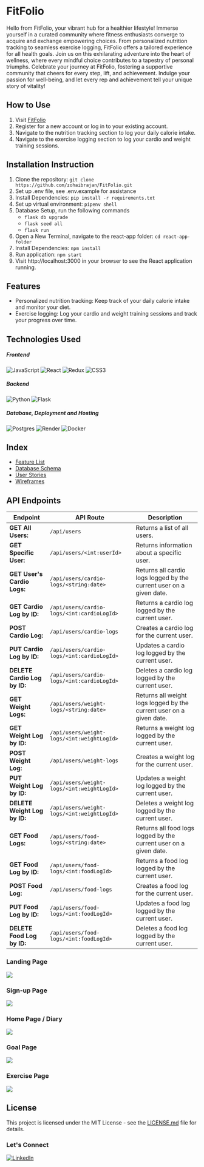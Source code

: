 # FitFolio

Hello from FitFolio, your vibrant hub for a healthier lifestyle! Immerse yourself in a curated community where fitness enthusiasts converge to acquire and exchange empowering choices. From personalized nutrition tracking to seamless exercise logging, FitFolio offers a tailored experience for all health goals. Join us on this exhilarating adventure into the heart of wellness, where every mindful choice contributes to a tapestry of personal triumphs. Celebrate your journey at FitFolio, fostering a supportive community that cheers for every step, lift, and achievement. Indulge your passion for well-being, and let every rep and achievement tell your unique story of vitality!


## How to Use

1. Visit [FitFolio](https://fitfolio-f7l3.onrender.com)
2. Register for a new account or log in to your existing account.
3. Navigate to the nutrition tracking section to log your daily calorie intake.
4. Navigate to the exercise logging section to log your cardio and weight training sessions.


## Installation Instruction
1. Clone the repository: `git clone https://github.com/zohaibrajan/FitFolio.git`
2. Set up .env file, see .env.example for assistance
3. Install Dependencies: `pip install -r requirements.txt`
4. Set up virtual environment: `pipenv shell`
5. Database Setup, run the following commands
    - `flask db upgrade`
    - `flask seed all`
    - `flask run`
6. Open a New Terminal, navigate to the react-app folder: `cd react-app-folder`
7. Install Dependencies: `npm install`
8. Run application: `npm start`
9. Visit http://localhost:3000 in your browser to see the React application running.


## Features

* Personalized nutrition tracking: Keep track of your daily calorie intake and monitor your diet.
* Exercise logging: Log your cardio and weight training sessions and track your progress over time.


## Technologies Used
##### Frontend
![JavaScript](https://img.shields.io/badge/javascript-%23323330.svg?style=for-the-badge&logo=javascript&logoColor=%23F7DF1E) ![React](https://img.shields.io/badge/react-%2320232a.svg?style=for-the-badge&logo=react&logoColor=%2361DAFB) ![Redux](https://img.shields.io/badge/redux-%23593d88.svg?style=for-the-badge&logo=redux&logoColor=white) ![CSS3](https://img.shields.io/badge/css3-%231572B6.svg?style=for-the-badge&logo=css3&logoColor=white)
##### Backend
![Python](https://img.shields.io/badge/python-3670A0?style=for-the-badge&logo=python&logoColor=ffdd54) ![Flask](https://img.shields.io/badge/flask-%23000.svg?style=for-the-badge&logo=flask&logoColor=white)

##### Database, Deployment and Hosting
 ![Postgres](https://img.shields.io/badge/postgres-%23316192.svg?style=for-the-badge&logo=postgresql&logoColor=white)
 ![Render](https://img.shields.io/badge/Render-%46E3B7.svg?style=for-the-badge&logo=render&logoColor=white)
 ![Docker](https://img.shields.io/badge/docker-%230db7ed.svg?style=for-the-badge&logo=docker&logoColor=white)


## Index
* [Feature List](https://github.com/zohaibrajan/FitFolio/wiki/Features-List)
* [Database Schema](https://github.com/zohaibrajan/FitFolio/wiki/Features-List)
* [User Stories](https://github.com/zohaibrajan/FitFolio/wiki/User-Stories)
* [Wireframes](https://github.com/zohaibrajan/FitFolio/wiki/Wire-Frames)

## API Endpoints
| Endpoint                                      | API Route                       | Description                               |
| --------------------------------------------------- | ------------------------------- | ------------------------------------------------- |
| **GET All Users:**                                | `/api/users`                    | Returns a list of all users.                        |
| **GET Specific User:**                            | `/api/users/<int:userId>`       | Returns information about a specific user.          |
| **GET User's Cardio Logs:**                       | `/api/users/cardio-logs/<string:date>` | Returns all cardio logs logged by the current user on a given date. |
| **GET Cardio Log by ID:**                         | `/api/users/cardio-logs/<int:cardioLogId>` | Returns a cardio log logged by the current user.    |
| **POST Cardio Log:**                              | `/api/users/cardio-logs`        | Creates a cardio log for the current user.          |
| **PUT Cardio Log by ID:**                         | `/api/users/cardio-logs/<int:cardioLogId>` | Updates a cardio log logged by the current user.    |
| **DELETE Cardio Log by ID:**                      | `/api/users/cardio-logs/<int:cardioLogId>` | Deletes a cardio log logged by the current user.    |
| **GET Weight Logs:**                              | `/api/users/weight-logs/<string:date>` | Returns all weight logs logged by the current user on a given date. |
| **GET Weight Log by ID:**                         | `/api/users/weight-logs/<int:weightLogId>` | Returns a weight log logged by the current user.    |
| **POST Weight Log:**                              | `/api/users/weight-logs`        | Creates a weight log for the current user.          |
| **PUT Weight Log by ID:**                         | `/api/users/weight-logs/<int:weightLogId>` | Updates a weight log logged by the current user.    |
| **DELETE Weight Log by ID:**                      | `/api/users/weight-logs/<int:weightLogId>` | Deletes a weight log logged by the current user.    |
| **GET Food Logs:**                                | `/api/users/food-logs/<string:date>` | Returns all food logs logged by the current user on a given date. |
| **GET Food Log by ID:**                           | `/api/users/food-logs/<int:foodLogId>` | Returns a food log logged by the current user.      |
| **POST Food Log:**                                | `/api/users/food-logs`          | Creates a food log for the current user.            |
| **PUT Food Log by ID:**                           | `/api/users/food-logs/<int:foodLogId>` | Updates a food log logged by the current user.      |
| **DELETE Food Log by ID:**                        | `/api/users/food-logs/<int:foodLogId>` | Deletes a food log logged by the current user.      |



### Landing Page
![](./images/landingpage.png)

### Sign-up Page
![](./images/signup.gif)

### Home Page / Diary
![](./images/homepage.gif)

### Goal Page
![](./images/goal.gif)

### Exercise Page
![](./images/exercisepage.gif)

## License
This project is licensed under the MIT License - see the [LICENSE.md](LICENSE.md) file for details.


### Let's Connect
[![LinkedIn](https://img.shields.io/badge/linkedin-%230077B5.svg?style=for-the-badge&logo=linkedin&logoColor=white)](https://www.linkedin.com/in/zohaib-rajan-718198216/)
